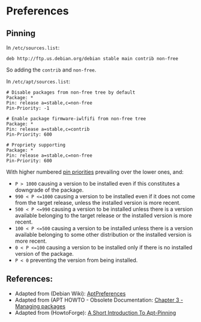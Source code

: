 # Preferences

## Pinning

In `/etc/sources.list`:

```shell
deb http://ftp.us.debian.org/debian stable main contrib non-free
```

So adding the `contrib` and `non-free`.

In `/etc/apt/sources.list`:

```shell
# Disable packages from non-free tree by default
Package: *
Pin: release a=stable,c=non-free
Pin-Priority: -1

# Enable package firmware-iwlfifi from non-free tree
Package: *
Pin: release a=stable,c=contrib
Pin-Priority: 600

# Propriety supporting
Package: *
Pin: release a=stable,c=non-free
Pin-Priority: 600
```

With higher numbered [pin priorities][3] prevailing over the lower ones, and:

- `P > 1000` causing a version to be installed even if this constitutes a downgrade of the package.
- `990 < P <=1000` causing a version to be installed even if it does not come from the target release, unless the installed version is more recent.
- `500 < P <=990` causing a version to be installed unless there is a version available belonging to the target release or the installed version is more recent.
- `100 < P <=500` causing a version to be installed unless there is a version available belonging to some other distribution or the installed version is more recent.
- `0 < P <=100` causing a version to be installed only if there is no installed version of the package.
- `P < 0` preventing the version from being installed.


## References:

- Adapted from (Debian Wiki): [AptPreferences][1]
- Adapted from (APT HOWTO - Obsolete Documentation: [Chapter 3 - Managing packages][2]
- Adapted from (HowtoForge): [A Short Introduction To Apt-Pinning][3]

<!-- REFERENCES -->

[1]:https://wiki.debian.org/AptPreferences
[2]:https://www.debian.org/doc/manuals/apt-howto/ch-apt-get.en.html
[3]:https://www.howtoforge.com/a-short-introduction-to-apt-pinning

